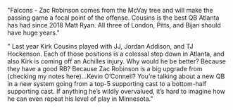 "Falcons - Zac Robinson comes from the McVay tree and will make the passing game a focal point of the offense. Cousins is the best QB Atlanta has had since 2018 Matt Ryan. All three of London, Pitts, and Bijan should have huge years."

" Last year Kirk Cousins played with JJ, Jordan Addison, and TJ Hockenson. Each of those positions is a colossal step down in Atlanta, and also Kirk is coming off an Achilles injury. Why would he be better? Because they have a good RB? Because Zac Robinson is a big upgrade from (checking my notes here)…Kevin O’Connell? You’re talking about a new QB in a new system going from a top-5 supporting cast to a bottom-half supporting cast. If anything he’s wildly overvalued, it’s hard to imagine how he can even repeat his level of play in Minnesota."